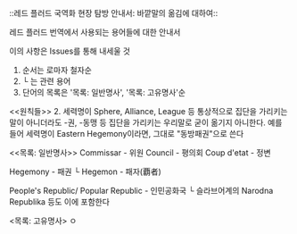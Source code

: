 ::레드 플러드 국역화 현장 탐방 안내서: 바깥말의 옮김에 대하여::


레드 플러드 번역에서 사용되는 용어들에 대한 안내서

이의 사항은 Issues를 통해 내세울 것

1. 순서는 로마자 철자순
1. └ 는 관련 용어
1. 단어의 목록은 '목록: 일반명사', '목록: 고유명사'순

<<원칙들>>
2. 세력명이 Sphere, Alliance, League 등 통상적으로 집단을 가리키는 말이 아니더라도 -권, -동맹 등 집단을 가리키는 우리말로 굳이 옮기지 아니한다. 예를 들어 세력명이 Eastern Hegemony이라면, 그대로 "동방패권"으로 쓴다

<<목록: 일반명사>>
Commissar - 위원
Council - 평의회
Coup d'etat -  정변

Hegemony - 패권
└ Hegemon - 패자(覇者)

People's Republic/ Popular Republic - 인민공화국
└ 슬라브어계의 Narodna Republika 등도 이에 포함한다


<목록: 고유명사>
ㅇ
